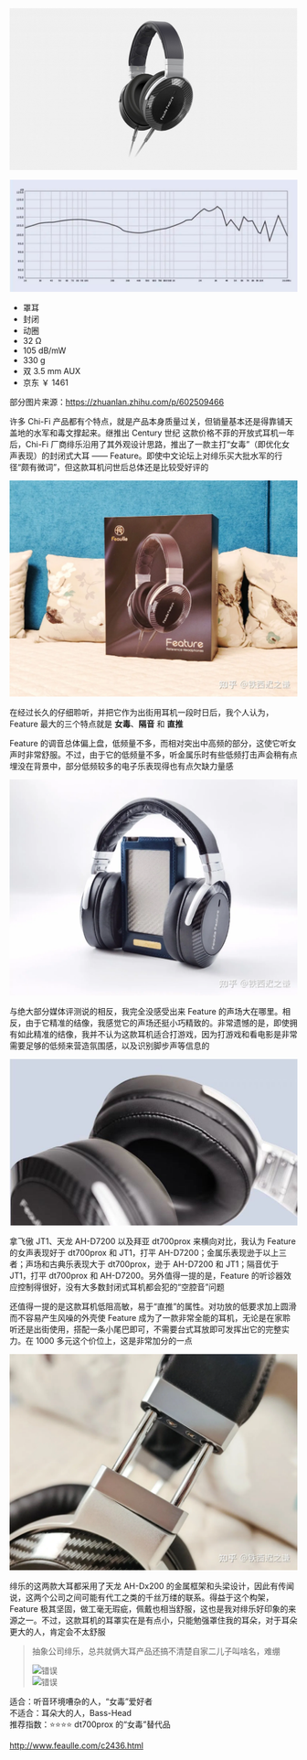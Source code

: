 ![img](../../../resource/feature.jpg)

![freq](../../../resource/feature%20freq.jpg)

- 罩耳
- 封闭
- 动圈
- 32 Ω
- 105 dB/mW
- 330 g
- 双 3.5 mm AUX
- 京东 ￥ 1461

部分图片来源：https://zhuanlan.zhihu.com/p/602509466

许多 Chi-Fi 产品都有个特点，就是产品本身质量过关，但销量基本还是得靠铺天盖地的水军和毒文撑起来。继推出 Century 世纪 这款价格不菲的开放式耳机一年后，Chi-Fi 厂商绯乐沿用了其外观设计思路，推出了一款主打“女毒”（即优化女声表现）的封闭式大耳 —— Feature。即使中文论坛上对绯乐买大批水军的行径“颇有微词”，但这款耳机问世后总体还是比较受好评的

![box](../../../resource/feature%20box.webp)

在经过长久的仔细聆听，并把它作为出街用耳机一段时日后，我个人认为，Feature 最大的三个特点就是 **女毒**、**隔音** 和 **直推**

Feature 的调音总体偏上盘，低频量不多，而相对突出中高频的部分，这使它听女声时非常舒服。不过，由于它的低频量不多，听金属乐时有些低频打击声会稍有点埋没在背景中，部分低频较多的电子乐表现得也有点欠缺力量感

![over item](../../../resource/feature%20over%20item.webp)

与绝大部分媒体评测说的相反，我完全没感受出来 Feature 的声场大在哪里。相反，由于它精准的结像，我感觉它的声场还挺小巧精致的。非常遗憾的是，即使拥有如此精准的结像，我并不认为这款耳机适合打游戏，因为打游戏和看电影是非常需要足够的低频来营造氛围感，以及识别脚步声等信息的

![cup](../../../resource/feature%20cup.jpg)

拿飞傲 JT1、天龙 AH-D7200 以及拜亚 dt700prox 来横向对比，我认为 Feature 的女声表现好于 dt700prox 和 JT1，打平 AH-D7200；金属乐表现逊于以上三者；声场和古典乐表现大于 dt700prox，逊于 AH-D7200 和 JT1；隔音优于 JT1，打平 dt700prox 和 AH-D7200。另外值得一提的是，Feature 的听诊器效应控制得很好，没有大多数封闭式耳机都会犯的“空腔音”问题

还值得一提的是这款耳机低阻高敏，易于“直推”的属性。对功放的低要求加上圆滑而不容易产生风噪的外壳使 Feature 成为了一款非常全能的耳机，无论是在家聆听还是出街使用，搭配一条小尾巴即可，不需要台式耳放即可发挥出它的完整实力。在 1000 多元这个价位上，这是非常加分的一点

![frame](../../../resource/feature%20frame.webp)

绯乐的这两款大耳都采用了天龙 AH-Dx200 的金属框架和头梁设计，因此有传闻说，这两个公司之间可能有代工之类的千丝万缕的联系。得益于这个构架，Feature 极其坚固，做工毫无瑕疵，佩戴也相当舒服，这也是我对绯乐好印象的来源之一。不过，这款耳机的耳罩实在是有点小，只能勉强罩住我的耳朵，对于耳朵更大的人，肯定会不太舒服

> 抽象公司绯乐，总共就俩大耳产品还搞不清楚自家二儿子叫啥名，难绷
>
> ![错误](resource/绯乐官网feature.png)  
> ![错误](resource/绯乐官网的错误.png)

适合：听音环境嘈杂的人，“女毒”爱好者  
不适合：耳朵大的人，Bass-Head  
推荐指数：⭐⭐⭐⭐ dt700prox 的“女毒”替代品

http://www.feaulle.com/c2436.html
